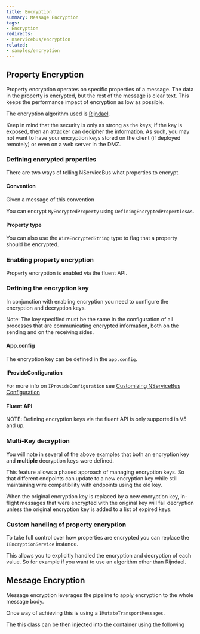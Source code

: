 ```yaml
---
title: Encryption
summary: Message Encryption
tags:
- Encryption
redirects:
- nservicebus/encryption
related:
- samples/encryption
---
```


## Property Encryption

Property encryption operates on specific properties of a message. The data in the property is encrypted, but the rest of the message is clear text. This keeps the performance impact of encryption as low as possible. 

The encryption algorithm used is [Rijndael](https://msdn.microsoft.com/en-us/library/system.security.cryptography.rijndael.aspx).

Keep in mind that the security is only as strong as the keys; if the key is exposed, then an attacker can decipher the information. As such, you may not want to have your encryption keys stored on the client (if deployed remotely) or even on a web server in the DMZ. 

### Defining encrypted properties

There are two ways of telling NServiceBus what properties to encrypt.

#### Convention 

Given a message of this convention 

<!-- import MessageForEncryptionConvention -->

You can encrypt `MyEncryptedProperty` using `DefiningEncryptedPropertiesAs`.

<!-- import DefiningEncryptedPropertiesAs -->

#### Property type

You can also use the `WireEncryptedString` type to flag that a property should be encrypted.

<!-- import MessageWithEncryptedProperty --> 

### Enabling property encryption

Property encryption is enabled via the fluent API.

<!-- import EncryptionServiceSimple -->

### Defining the encryption key

In conjunction with enabling encryption you need to configure the encryption and decryption keys.

Note: The key specified must be the same in the configuration of all processes that are communicating encrypted information, both on the sending and on the receiving sides.

#### App.config

The encryption key can be defined in the `app.config`.

<!-- import EncryptionFromAppConfig --> 
 
#### IProvideConfiguration

<!-- import EncryptionFromIProvideConfiguration -->

For more info on `IProvideConfiguration` see [Customizing NServiceBus Configuration](/nservicebus/hosting/custom-configuration-providers.md)

#### Fluent API

NOTE: Defining encryption keys via the fluent API is only supported in V5 and up. 

<!-- import EncryptionFromFluentAPI -->

### Multi-Key decryption 

You will note in several of the above examples that both an encryption key and **multiple** decryption keys were defined.

This feature allows a phased approach of managing encryption keys. So that different endpoints can update to a new encryption key while still maintaining wire compatibility with endpoints using the old key.

When the original encryption key is replaced by a new encryption key, in-flight messages that were encrypted with the original key will fail decryption unless the original encryption key is added to a list of expired keys. 

### Custom handling of property encryption

To take full control over how properties are encrypted you can replace the `IEncryptionService` instance.

This allows you to explicitly handled the encryption and decryption of each value. So for example if you want to use an algorithm other than Rijndael.

<!-- import EncryptionFromIEncryptionService -->

## Message Encryption

Message encryption leverages the pipeline to apply encryption to the whole message body.

Once way of achieving this is using a `IMutateTransportMessages`.

<!-- import MessageBodyEncryptor -->

The this class can be then injected into the container using the following

<!-- import UsingMessageBodyEncryptor -->

